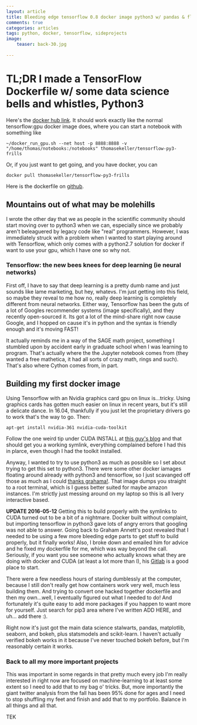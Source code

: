 ```yaml
---
layout: article
title: Bleeding edge tensorflow 0.8 docker image python3 w/ pandas & fluff
comments: true
categories: articles
tags: python, docker, tensorflow, sideprojects
image:
    teaser: back-30.jpg
    
---
```


# TL;DR I made a TensorFlow Dockerfile w/ some data science bells and whistles, Python3

Here's the [docker hub link](https://hub.docker.com/r/thomasekeller/tensorflow-py3-frills/). It should work exactly like the normal tensorflow:gpu docker image does, where you can start a notebook with something like

```
~/docker_run_gpu.sh --net host -p 8888:8888 -v "/home/thomas/notebooks:/notebooks" thomasekeller/tensorflow-py3-frills
```

Or, if you just want to get going, and you have docker, you can 

```
docker pull thomasekeller/tensorflow-py3-frills
```

Here is the dockerfile on [github](https://github.com/thomas-keller/docker-stuff/blob/master/tensorflow_py3_frills.dockerfile).

## Mountains out of what may be molehills

I wrote the other day that we as people in the scientific community should start moving over to python3 when we can, especially since we probably aren't beleaguered by legacy code like "real" programmers. However, I was immediately struck with a problem when I wanted to start playing around with Tensorflow, which only comes with a python2.7 solution for docker if want to use your gpu, which I have one so why not.

### Tensorflow: the new bees knees for deep learning (ie neural networks) 

First off, I have to say that deep learning is a pretty dumb name and just sounds like lame marketing, but hey, whatevs. I'm just getting into this field, so maybe they reveal to me how no, really deep learning is completely different from neural networks. Either way, Tensorflow has been the guts of a lot of Googles recommender systems (image specifically), and they recently open-sourced it. Its got a lot of the mind-share right now cause Google, and I hopped on cause it's in python and the syntax is friendly enough and it's moving FAST! 

It actually reminds me in a way of the SAGE math project, something I stumbled upon by accident early in graduate school when I was learning to program. That's actually where the the Jupyter notebook comes from (they wanted a free mathetica, it had all sorts of crazy math, rings and such). That's also where Cython comes from, in part. 

## Building my first docker image

Using Tensorflow with an Nvidia graphics card gpu on linux is...tricky. Using graphics cards has gotten much easier on linux in recent years, but it's still a delicate dance. In 16.04, thankfully if you just let the proprietary drivers go to work that's the way to go. Then:

```
apt-get install nvidia-361 nvidia-cuda-toolkit
```

Follow the one weird tip under CUDA INSTALL at [this guy's blog](https://www.pugetsystems.com/labs/articles/NVIDIA-CUDA-with-Ubuntu-16-04-beta-on-a-laptop-if-you-just-cannot-wait-775/) and that should get you a working symlink, everything complained before I had this in plarce, even though I had the toolkit installed.

Anyway, I wanted to try to use python3 as much as possible so I set about trying to get this set to python3. There were some other docker iamages floating around already with python3 and tensorflow, so I just scavanged off those as much as I could [thanks grahama!](http://neuralniche.com/post/tensorflow/). That image dumps you straight to a root terminal, which is I guess better suited for maybe amazon instances. I'm strictly just messing around on my laptop so this is all Ivery interactive based. 

**UPDATE 2016-05-12** Getting this to build properly with the symlinks to CUDA turned out to be a bit of a nightmare. Docker built without complaint, but importing tensorflow in python3 gave lots of angry errors that googling was not able to answer. Going back to Graham Annett's post revealed that I needed to be using a few more bleeding edge parts to get stuff to build properly, but it finally works! Also, I broke down and emailed him for advice and he fixed my dockerfile for me, which was way beyond the call. Seriously, if you want you see someone who actually knows what they are doing with docker and CUDA (at least a lot more than I), his [Gitlab](https://gitlab.com/u/besiktas) is a good place to start.

There were a few needless hours of staring dumblessly at the computer, because I still don't really get how containers work very well, much less building them. And trying to convert one hacked together dockerfile and then my own...well, I eventually figured out what I needed to do! And fortunately it's quite easy to add more packages if you happen to want more for yourself. Just search for pip3 area where I've written ADD HERE, and uh... add there :).
    
Right now it's just got the main data science stalwarts, pandas, matplotlib, seaborn, and bokeh, plus statsmodels and scikit-learn. I haven't actually verified bokeh works in it because I've never touched bokeh before, but I'm reasonably certain it works. 

    
### Back to all my more important projects
This was important in some regards in that pretty much every job I'm really interested in right now are focused on machine-learning to at least some extent so I need to add that to my bag o' tricks. But, more importantly the giant twitter analysis from the fall has been 95% done for ages and I need to stop shuffling my feet and finish and add that to my portfolio. Balance in all things and all that.

TEK
